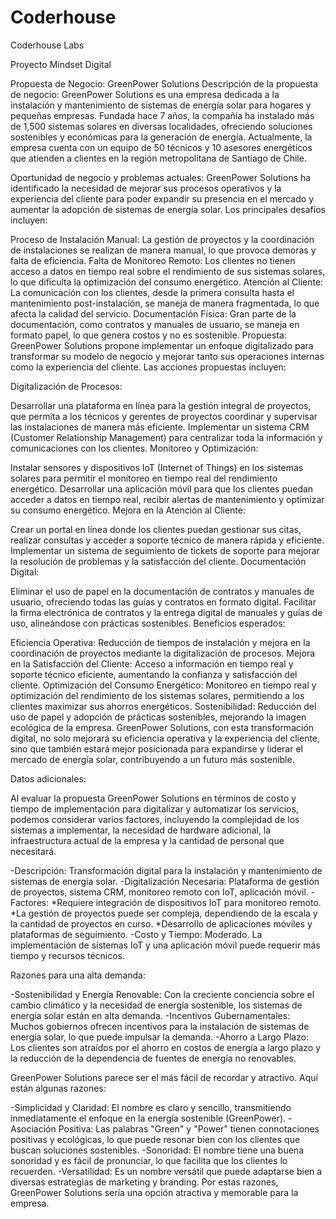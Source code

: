 # Coderhouse
Coderhouse Labs

Proyecto Mindset Digital

Propuesta de Negocio: GreenPower Solutions
Descripción de la propuesta de negocio:
GreenPower Solutions es una empresa dedicada a la instalación y mantenimiento de sistemas de energía solar para hogares y pequeñas empresas. Fundada hace 7 años, la compañía ha instalado más de 1,500 sistemas solares en diversas localidades, ofreciendo soluciones sostenibles y económicas para la generación de energía. Actualmente, la empresa cuenta con un equipo de 50 técnicos y 10 asesores energéticos que atienden a clientes en la región metropolitana de Santiago de Chile.

Oportunidad de negocio y problemas actuales:
GreenPower Solutions ha identificado la necesidad de mejorar sus procesos operativos y la experiencia del cliente para poder expandir su presencia en el mercado y aumentar la adopción de sistemas de energía solar. Los principales desafíos incluyen:

Proceso de Instalación Manual: La gestión de proyectos y la coordinación de instalaciones se realizan de manera manual, lo que provoca demoras y falta de eficiencia.
Falta de Monitoreo Remoto: Los clientes no tienen acceso a datos en tiempo real sobre el rendimiento de sus sistemas solares, lo que dificulta la optimización del consumo energético.
Atención al Cliente: La comunicación con los clientes, desde la primera consulta hasta el mantenimiento post-instalación, se maneja de manera fragmentada, lo que afecta la calidad del servicio.
Documentación Física: Gran parte de la documentación, como contratos y manuales de usuario, se maneja en formato papel, lo que genera costos y no es sostenible.
Propuesta:
GreenPower Solutions propone implementar un enfoque digitalizado para transformar su modelo de negocio y mejorar tanto sus operaciones internas como la experiencia del cliente. Las acciones propuestas incluyen:

Digitalización de Procesos:

Desarrollar una plataforma en línea para la gestión integral de proyectos, que permita a los técnicos y gerentes de proyectos coordinar y supervisar las instalaciones de manera más eficiente.
Implementar un sistema CRM (Customer Relationship Management) para centralizar toda la información y comunicaciones con los clientes.
Monitoreo y Optimización:

Instalar sensores y dispositivos IoT (Internet of Things) en los sistemas solares para permitir el monitoreo en tiempo real del rendimiento energético.
Desarrollar una aplicación móvil para que los clientes puedan acceder a datos en tiempo real, recibir alertas de mantenimiento y optimizar su consumo energético.
Mejora en la Atención al Cliente:

Crear un portal en línea donde los clientes puedan gestionar sus citas, realizar consultas y acceder a soporte técnico de manera rápida y eficiente.
Implementar un sistema de seguimiento de tickets de soporte para mejorar la resolución de problemas y la satisfacción del cliente.
Documentación Digital:

Eliminar el uso de papel en la documentación de contratos y manuales de usuario, ofreciendo todas las guías y contratos en formato digital.
Facilitar la firma electrónica de contratos y la entrega digital de manuales y guías de uso, alineándose con prácticas sostenibles.
Beneficios esperados:

Eficiencia Operativa: Reducción de tiempos de instalación y mejora en la coordinación de proyectos mediante la digitalización de procesos.
Mejora en la Satisfacción del Cliente: Acceso a información en tiempo real y soporte técnico eficiente, aumentando la confianza y satisfacción del cliente.
Optimización del Consumo Energético: Monitoreo en tiempo real y optimización del rendimiento de los sistemas solares, permitiendo a los clientes maximizar sus ahorros energéticos.
Sostenibilidad: Reducción del uso de papel y adopción de prácticas sostenibles, mejorando la imagen ecológica de la empresa.
GreenPower Solutions, con esta transformación digital, no solo mejorará su eficiencia operativa y la experiencia del cliente, sino que también estará mejor posicionada para expandirse y liderar el mercado de energía solar, contribuyendo a un futuro más sostenible.

Datos adicionales:

Al evaluar la propuesta GreenPower Solutions en términos de costo y tiempo de implementación para digitalizar y automatizar los servicios, podemos considerar varios factores, incluyendo la complejidad de los sistemas a implementar, la necesidad de hardware adicional, la infraestructura actual de la empresa y la cantidad de personal que necesitará.

-Descripción: Transformación digital para la instalación y mantenimiento de sistemas de energía solar.
-Digitalización Necesaria: Plataforma de gestión de proyectos, sistema CRM, monitoreo remoto con IoT, aplicación móvil.
-Factores:
*Requiere integración de dispositivos IoT para monitoreo remoto.
*La gestión de proyectos puede ser compleja, dependiendo de la escala y la cantidad de proyectos en curso.
*Desarrollo de aplicaciones móviles y plataformas de seguimiento.
-Costo y Tiempo: Moderado. La implementación de sistemas IoT y una aplicación móvil puede requerir más tiempo y recursos técnicos.

Razones para una alta demanda:

-Sostenibilidad y Energía Renovable: Con la creciente conciencia sobre el cambio climático y la necesidad de energía sostenible, los sistemas de energía solar están en alta demanda.
-Incentivos Gubernamentales: Muchos gobiernos ofrecen incentivos para la instalación de sistemas de energía solar, lo que puede impulsar la demanda.
-Ahorro a Largo Plazo: Los clientes son atraídos por el ahorro en costos de energía a largo plazo y la reducción de la dependencia de fuentes de energía no renovables.

GreenPower Solutions parece ser el más fácil de recordar y atractivo. Aquí están algunas razones:

-Simplicidad y Claridad: El nombre es claro y sencillo, transmitiendo inmediatamente el enfoque en la energía sostenible (GreenPower).
-Asociación Positiva: Las palabras "Green" y "Power" tienen connotaciones positivas y ecológicas, lo que puede resonar bien con los clientes que buscan soluciones sostenibles.
-Sonoridad: El nombre tiene una buena sonoridad y es fácil de pronunciar, lo que facilita que los clientes lo recuerden.
-Versatilidad: Es un nombre versátil que puede adaptarse bien a diversas estrategias de marketing y branding.
Por estas razones, GreenPower Solutions sería una opción atractiva y memorable para la empresa.